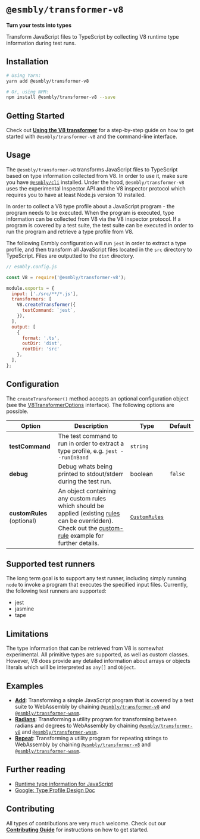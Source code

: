 # `@esmbly/transformer-v8`

**Turn your tests into types** 

Transform JavaScript files to TypeScript by collecting V8 runtime type information during test runs.

## Installation
```sh
# Using Yarn:
yarn add @esmbly/transformer-v8

# Or, using NPM:
npm install @esmbly/transformer-v8 --save
```

## Getting Started
Check out [**Using the V8 transformer**](/docs/using-the-v8-transformer) for a step-by-step guide on how to get started with `@esmbly/transformer-v8` and the command-line interface.

## Usage
The `@esmbly/transformer-v8` transforms JavaScript files to TypeScript based on type information collected from V8. In order to use it, make sure you have [`@esmbly/cli`](/packages/cli) installed. Under the hood, `@esmbly/transformer-v8` uses the experimental Inspector API and the V8 inspector protocol which requires you to have at least Node.js version 10 installed.

In order to collect a V8 type profile about a JavaScript program - the program needs to be executed. When the program is executed, type information can be collected from V8 via the V8 inspector protocol. If a program is covered by a test suite, the test suite can be executed in order to run the program and retrieve a type profile from V8.

The following Esmbly configuration will run `jest` in order to extract a type profile, and then transform all JavaScript files located in the `src` directory to TypeScript. Files are outputted to the `dist` directory.
```js
// esmbly.config.js

const V8 = require('@esmbly/transformer-v8');

module.exports = {
  input: ['./src/**/*.js'],
  transformers: [
    V8.createTransformer({
      testCommand: `jest`,
    }),
  ],
  output: [
    {
      format: '.ts',
      outDir: 'dist',
      rootDir: 'src'
    },
  ],
};
```

## Configuration
The `createTransformer()` method accepts an optional configuration object (see the [V8TransformerOptions](https://github.com/esmbly/esmbly/blob/master/packages/transformer-v8/src/index.ts) interface). The following options are possible.

| Option                     |  Description                 | Type          |  Default |
|----------------------------|------------------------------|---------------|----------|
| **testCommand**   |  The test command to run in order to extract a type profile, e.g. `jest --runInBand`  | `string`        |    |    
| **debug**   |  Debug whats being printed to stdout/stderr during the test run.  | boolean        |  `false`  |        
| **customRules** (optional)     |  An object containing any custom rules which should be applied (existing [rules](https://github.com/esmbly/esmbly/tree/master/packages/transformer-v8/src/rules) can be overridden). Check out the [custom-rule](/custom-rule) example for further details.                            | [`CustomRules`](https://github.com/esmbly/esmbly/blob/master/packages/types/src/Rule.ts) |      |

## Supported test runners
The long term goal is to support any test runner, including simply running `node` to invoke a program that executes the specified input files. Currently, the following test runners are supported:
- jest
- jasmine
- tape

## Limitations
The type information that can be retrieved from V8 is somewhat experimental. All primitive types are supported, as well as custom classes. However, V8 does provide any detailed information about arrays or objects literals which will be interpreted as `any[]` and `Object`.

## Examples
- [**Add**](/examples/add-v8-to-wasm): Transforming a simple JavaScript program that is covered by a test suite to WebAssembly by chaining [`@esmbly/transformer-v8`](/packages/transformer-v8) and [`@esmbly/transformer-wasm`](/packages/transformer-wasm).
- [**Radians**](/examples/pad): Transforming a utility program for transforming between radians and degrees to WebAssembly by chaining [`@esmbly/transformer-v8`](/packages/transformer-v8) and [`@esmbly/transformer-wasm`](/packages/transformer-wasm).
- [**Repeat**](/examples/pad): Transforming a utility program for repeating strings to WebAssembly by chaining [`@esmbly/transformer-v8`](/packages/transformer-v8) and [`@esmbly/transformer-wasm`](/packages/transformer-wasm).

## Further reading
- [Runtime type information for JavaScript](https://medium.com/fhinkel/runtime-type-information-for-javascript-b134faac3c0a)
- [Google: Type Profile Design Doc](https://docs.google.com/document/d/1JY7pUCAk8gegyi6UkIdln6j_AeJqQucZg92advaMJY4/edit#heading=h.xgjl2srtytjt)

## Contributing
All types of contributions are very much welcome. Check out our [**Contributing Guide**](CONTRIBUTING.md) for instructions on how to get started.